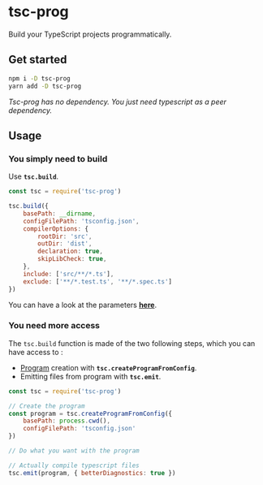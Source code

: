 # tsc-prog

Build your TypeScript projects programmatically.

## Get started

```bash
npm i -D tsc-prog
yarn add -D tsc-prog
```

_Tsc-prog has no dependency. You just need typescript as a peer dependency._

## Usage

### You simply need to build

Use **`tsc.build`**.

```js
const tsc = require('tsc-prog')

tsc.build({
    basePath: __dirname,
    configFilePath: 'tsconfig.json',
    compilerOptions: {
        rootDir: 'src',
		outDir: 'dist',
		declaration: true,
		skipLibCheck: true,
    },
    include: ['src/**/*.ts'],
    exclude: ['**/*.test.ts', '**/*.spec.ts']
})
```

You can have a look at the parameters **[here](./src/interfaces.ts)**.

### You need more access

The `tsc.build` function is made of the two following steps, which you can have access to :

- [Program](https://github.com/microsoft/TypeScript/wiki/Architectural-Overview#data-structures) creation with **`tsc.createProgramFromConfig`**.
- Emitting files from program with **`tsc.emit`**.

```js
const tsc = require('tsc-prog')

// Create the program
const program = tsc.createProgramFromConfig({
    basePath: process.cwd(),
    configFilePath: 'tsconfig.json'
})

// Do what you want with the program

// Actually compile typescript files
tsc.emit(program, { betterDiagnostics: true })
```
